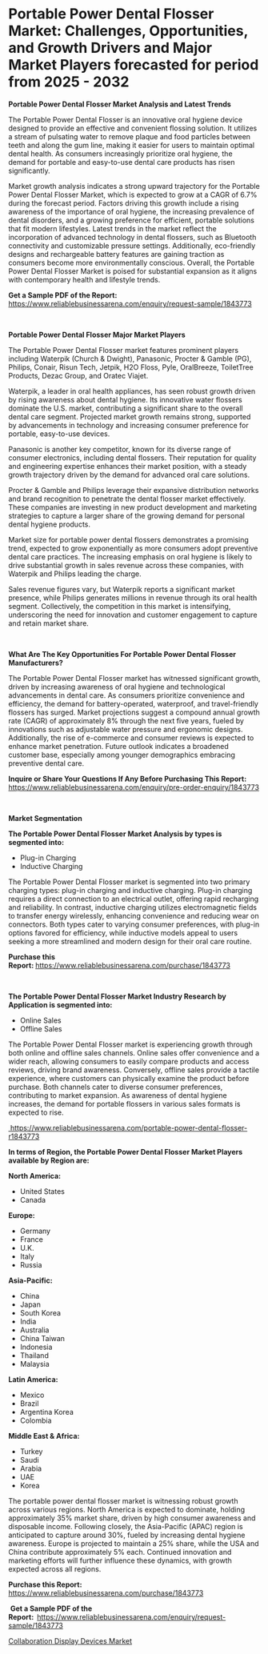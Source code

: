 <p><h1>Portable Power Dental Flosser Market: Challenges, Opportunities, and Growth Drivers and Major Market Players forecasted for period from 2025 - 2032</h1></p><p><strong>Portable Power Dental Flosser Market Analysis and Latest Trends</strong></p>
<p><p>The Portable Power Dental Flosser is an innovative oral hygiene device designed to provide an effective and convenient flossing solution. It utilizes a stream of pulsating water to remove plaque and food particles between teeth and along the gum line, making it easier for users to maintain optimal dental health. As consumers increasingly prioritize oral hygiene, the demand for portable and easy-to-use dental care products has risen significantly.</p><p>Market growth analysis indicates a strong upward trajectory for the Portable Power Dental Flosser Market, which is expected to grow at a CAGR of 6.7% during the forecast period. Factors driving this growth include a rising awareness of the importance of oral hygiene, the increasing prevalence of dental disorders, and a growing preference for efficient, portable solutions that fit modern lifestyles. Latest trends in the market reflect the incorporation of advanced technology in dental flossers, such as Bluetooth connectivity and customizable pressure settings. Additionally, eco-friendly designs and rechargeable battery features are gaining traction as consumers become more environmentally conscious. Overall, the Portable Power Dental Flosser Market is poised for substantial expansion as it aligns with contemporary health and lifestyle trends.</p></p>
<p><strong>Get a Sample PDF of the Report:&nbsp;</strong> <a href="https://www.reliablebusinessarena.com/enquiry/request-sample/1843773?utm_campaign=1892&utm_medium=2&utm_source=Github&utm_content=ia&utm_term=13022025&utm_id=portable-power-dental-flosser">https://www.reliablebusinessarena.com/enquiry/request-sample/1843773</a></p>
<p>&nbsp;</p>
<p><strong>Portable Power Dental Flosser Major Market Players</strong></p>
<p><p>The Portable Power Dental Flosser market features prominent players including Waterpik (Church & Dwight), Panasonic, Procter & Gamble (PG), Philips, Conair, Risun Tech, Jetpik, H2O Floss, Pyle, OralBreeze, ToiletTree Products, Dezac Group, and Oratec Viajet. </p><p>Waterpik, a leader in oral health appliances, has seen robust growth driven by rising awareness about dental hygiene. Its innovative water flossers dominate the U.S. market, contributing a significant share to the overall dental care segment. Projected market growth remains strong, supported by advancements in technology and increasing consumer preference for portable, easy-to-use devices.</p><p>Panasonic is another key competitor, known for its diverse range of consumer electronics, including dental flossers. Their reputation for quality and engineering expertise enhances their market position, with a steady growth trajectory driven by the demand for advanced oral care solutions.</p><p>Procter & Gamble and Philips leverage their expansive distribution networks and brand recognition to penetrate the dental flosser market effectively. These companies are investing in new product development and marketing strategies to capture a larger share of the growing demand for personal dental hygiene products.</p><p>Market size for portable power dental flossers demonstrates a promising trend, expected to grow exponentially as more consumers adopt preventive dental care practices. The increasing emphasis on oral hygiene is likely to drive substantial growth in sales revenue across these companies, with Waterpik and Philips leading the charge.</p><p>Sales revenue figures vary, but Waterpik reports a significant market presence, while Philips generates millions in revenue through its oral health segment. Collectively, the competition in this market is intensifying, underscoring the need for innovation and customer engagement to capture and retain market share.</p></p>
<p>&nbsp;</p>
<p><strong>What Are The Key Opportunities For Portable Power Dental Flosser Manufacturers?</strong></p>
<p><p>The Portable Power Dental Flosser market has witnessed significant growth, driven by increasing awareness of oral hygiene and technological advancements in dental care. As consumers prioritize convenience and efficiency, the demand for battery-operated, waterproof, and travel-friendly flossers has surged. Market projections suggest a compound annual growth rate (CAGR) of approximately 8% through the next five years, fueled by innovations such as adjustable water pressure and ergonomic designs. Additionally, the rise of e-commerce and consumer reviews is expected to enhance market penetration. Future outlook indicates a broadened customer base, especially among younger demographics embracing preventive dental care.</p></p>
<p><strong>Inquire or Share Your Questions If Any Before Purchasing This Report:</strong> <a href="https://www.reliablebusinessarena.com/enquiry/pre-order-enquiry/1843773?utm_campaign=1892&utm_medium=2&utm_source=Github&utm_content=ia&utm_term=13022025&utm_id=portable-power-dental-flosser">https://www.reliablebusinessarena.com/enquiry/pre-order-enquiry/1843773</a></p>
<p>&nbsp;</p>
<p><strong>Market Segmentation</strong></p>
<p><strong>The Portable Power Dental Flosser Market Analysis by types is segmented into:</strong></p>
<p><ul><li>Plug-in Charging</li><li>Inductive Charging</li></ul></p>
<p><p>The Portable Power Dental Flosser market is segmented into two primary charging types: plug-in charging and inductive charging. Plug-in charging requires a direct connection to an electrical outlet, offering rapid recharging and reliability. In contrast, inductive charging utilizes electromagnetic fields to transfer energy wirelessly, enhancing convenience and reducing wear on connectors. Both types cater to varying consumer preferences, with plug-in options favored for efficiency, while inductive models appeal to users seeking a more streamlined and modern design for their oral care routine.</p></p>
<p><strong>Purchase this Report:&nbsp;</strong><a href="https://www.reliablebusinessarena.com/purchase/1843773?utm_campaign=1892&utm_medium=2&utm_source=Github&utm_content=ia&utm_term=13022025&utm_id=portable-power-dental-flosser">https://www.reliablebusinessarena.com/purchase/1843773</a></p>
<p>&nbsp;</p>
<p><strong>The Portable Power Dental Flosser Market Industry Research by Application is segmented into:</strong></p>
<p><ul><li>Online Sales</li><li>Offline Sales</li></ul></p>
<p><p>The Portable Power Dental Flosser market is experiencing growth through both online and offline sales channels. Online sales offer convenience and a wider reach, allowing consumers to easily compare products and access reviews, driving brand awareness. Conversely, offline sales provide a tactile experience, where customers can physically examine the product before purchase. Both channels cater to diverse consumer preferences, contributing to market expansion. As awareness of dental hygiene increases, the demand for portable flossers in various sales formats is expected to rise.</p></p>
<p><a href="https://www.reliablebusinessarena.com/portable-power-dental-flosser-r1843773?utm_campaign=1892&utm_medium=2&utm_source=Github&utm_content=ia&utm_term=13022025&utm_id=portable-power-dental-flosser">&nbsp;https://www.reliablebusinessarena.com/portable-power-dental-flosser-r1843773</a></p>
<p><strong>In terms of Region, the Portable Power Dental Flosser Market Players available by Region are:</strong></p>
<p>
    <p> <strong> North America: </strong>
        <ul>
            <li>United States</li>
            <li>Canada</li>
        </ul>
        </p> 
    <p> <strong> Europe: </strong>
        <ul>
            <li>Germany</li>
            <li>France</li>
            <li>U.K.</li>
            <li>Italy</li>
            <li>Russia</li>
        </ul>
        </p> 
    <p> <strong> Asia-Pacific: </strong>
        <ul>
            <li>China</li>
            <li>Japan</li>
            <li>South Korea</li>
            <li>India</li>
            <li>Australia</li>
            <li>China Taiwan</li>
            <li>Indonesia</li>
            <li>Thailand</li>
            <li>Malaysia</li>
        </ul>
        </p> 
    <p> <strong> Latin America: </strong>
        <ul>
            <li>Mexico</li>
            <li>Brazil</li>
            <li>Argentina Korea</li>
            <li>Colombia</li>
        </ul>
        </p> 
    <p> <strong> Middle East & Africa: </strong>
        <ul>
            <li>Turkey</li>
            <li>Saudi</li>
            <li>Arabia</li>
            <li>UAE</li>
            <li>Korea</li>
        </ul>
    </p>
    </p>
<p><p>The portable power dental flosser market is witnessing robust growth across various regions. North America is expected to dominate, holding approximately 35% market share, driven by high consumer awareness and disposable income. Following closely, the Asia-Pacific (APAC) region is anticipated to capture around 30%, fueled by increasing dental hygiene awareness. Europe is projected to maintain a 25% share, while the USA and China contribute approximately 5% each. Continued innovation and marketing efforts will further influence these dynamics, with growth expected across all regions.</p></p>
<p><strong>Purchase this Report: </strong><a href="https://www.reliablebusinessarena.com/purchase/1843773?utm_campaign=1892&utm_medium=2&utm_source=Github&utm_content=ia&utm_term=13022025&utm_id=portable-power-dental-flosser">https://www.reliablebusinessarena.com/purchase/1843773</a></p>
<p>&nbsp;<strong>Get a Sample PDF of the Report:&nbsp;&nbsp;</strong><a href="https://www.reliablebusinessarena.com/enquiry/request-sample/1843773?utm_campaign=1892&utm_medium=2&utm_source=Github&utm_content=ia&utm_term=13022025&utm_id=portable-power-dental-flosser">https://www.reliablebusinessarena.com/enquiry/request-sample/1843773</a></p>
<p><strong></strong></p>
<p><p><a href="https://github.com/provorikovar/Market-Research-Report-List-7/blob/main/collaboration-display-devices-market.md?utm_campaign=1892&utm_medium=2&utm_source=Github&utm_content=ia&utm_term=13022025&utm_id=portable-power-dental-flosser">Collaboration Display Devices Market</a></p></p>